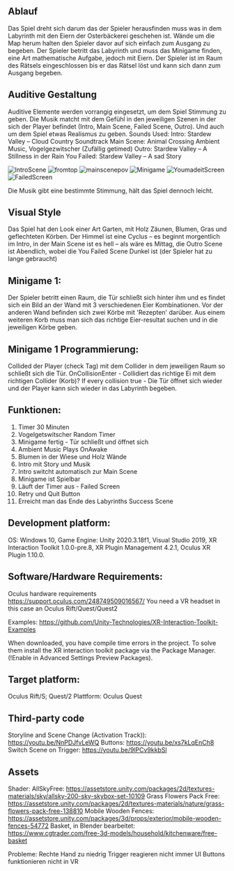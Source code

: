 ## Ablauf
Das Spiel dreht sich darum das der Spieler herausfinden muss was in dem Labyrinth mit den Eiern der Osterbäckerei geschehen ist. Wände um die Map herum halten den Spieler davor auf sich einfach zum Ausgang zu begeben. Der Spieler betritt das Labyrinth und muss das Minigame finden, eine Art mathematische Aufgabe, jedoch mit Eiern. Der Spieler ist im Raum des Rätsels eingeschlossen bis er das Rätsel löst und kann sich dann zum Ausgang begeben. 

## Auditive Gestaltung
Auditive Elemente werden vorrangig eingesetzt, um dem Spiel Stimmung zu geben. Die Musik matcht mit dem Gefühl in den jeweiligen Szenen in der sich der Player befindet (Intro, Main Scene, Failed Scene, Outro). Und auch um dem Spiel etwas Realismus zu geben.
Sounds Used:
Intro: Stardew Valley – Cloud Country Soundtrack
Main Scene: Animal Crossing Ambient Music, Vogelgezwitscher (Zufällig getimed)
Outro: Stardew Valley – A Stillness in der Rain
You Failed: Stardew Valley – A sad Story

![IntroScene](https://user-images.githubusercontent.com/72389411/172862383-bfaf8acc-81d0-493e-b20d-506122c5dfac.JPG)
![fromtop](https://user-images.githubusercontent.com/72389411/172862415-76147670-ba81-48cd-b10e-b52bbb866bd4.JPG)
![mainscenepov](https://user-images.githubusercontent.com/72389411/172862425-a38030a9-c4c7-4e5a-964b-7a97c9087c24.JPG)
![Minigame](https://user-images.githubusercontent.com/72389411/172862436-65e9b3b4-09db-468f-a35f-fe5429055ae1.JPG)
![YoumadeitScreen](https://user-images.githubusercontent.com/72389411/172862457-aecc199f-65e4-4526-86f1-fe84d3e291d7.JPG)
![FailedScreen](https://user-images.githubusercontent.com/72389411/172862468-0a009a08-9103-499d-8575-c1d798e6ce7a.JPG)

Die Musik gibt eine bestimmte Stimmung, hält das Spiel dennoch leicht.

## Visual Style
Das Spiel hat den Look einer Art Garten, mit Holz Zäunen, Blumen, Gras und geflechteten Körben. Der Himmel ist eine Cyclus – es beginnt morgentlich im Intro, in der Main Scene ist es hell – als wäre es Mittag, die Outro Scene ist Abendlich, wobei die You Failed Scene Dunkel ist (der Spieler hat zu lange gebraucht) 


## Minigame 1:
Der Spieler betritt einen Raum, die Tür schließt sich hinter ihm und es findet sich ein Bild an der Wand mit 3 verschiedenen Eier Kombinationen. Vor der anderen Wand befinden sich zwei Körbe mit 'Rezepten' darüber. Aus einem weiteren Korb muss man sich das richtige Eier-resultat suchen und in die jeweiligen Körbe geben.

## Minigame 1 Programmierung:
Collided der Player (check Tag) mit dem Collider in dem jeweiligen Raum so schließt sich die Tür. OnCollisionEnter - Collidiert das richtige Ei mit dem richtigen Collider (Korb)? If every collision true - Die Tür öffnet sich wieder und der Player kann sich wieder in das Labyrinth begeben.

## Funktionen:
1. Timer 30 Minuten
2. Vogelgetswitscher Random Timer
3. Minigame fertig - Tür schließt und öffnet sich
4. Ambient Music Plays OnAwake
5. Blumen in der Wiese und Holz Wände
6. Intro mit Story und Musik
7. Intro switcht automatisch zur Main Scene
8. Minigame ist Spielbar
9. Läuft der Timer aus - Failed Screen
10. Retry und Quit Button
11. Erreicht man das Ende des Labyrinths Success Scene

## Development platform:
OS: Windows 10, Game Engine: Unity 2020.3.18f1, Visual Studio 2019, XR Interaction Toolkit 1.0.0-pre.8, XR Plugin Management 4.2.1, Oculus XR Plugin 1.10.0.

## Software/Hardware Requirements:
Oculus hardware requirements https://support.oculus.com/248749509016567/ You need a VR headset in this case an Oculus Rift/Quest/Quest2

Examples: https://github.com/Unity-Technologies/XR-Interaction-Toolkit-Examples

When downloaded, you have compile time errors in the project. To solve them install the XR interaction toolkit package via the Package Manager. (!Enable in Advanced Settings Preview Packages).

## Target platform:
Oculus Rift/S; Quest/2
Plattform: Oculus Quest

## Third-party code
Storyline and Scene Change (Activation Track)): https://youtu.be/NnPDJfvLeWQ
Buttons: https://youtu.be/xs7kLqEnCh8
Switch Scene on Trigger: https://youtu.be/9lPCv9kkbSl

## Assets
Shader: AllSkyFree: https://assetstore.unity.com/packages/2d/textures-materials/sky/allsky-200-sky-skybox-set-10109
Grass Flowers Pack Free: https://assetstore.unity.com/packages/2d/textures-materials/nature/grass-flowers-pack-free-138810
Mobile Wooden Fences: https://assetstore.unity.com/packages/3d/props/exterior/mobile-wooden-fences-54772
Basket, in Blender bearbeitet: https://www.cgtrader.com/free-3d-models/household/kitchenware/free-basket

Probleme:
Rechte Hand zu niedrig
Trigger reagieren nicht immer
UI Buttons funktionieren nicht in VR
